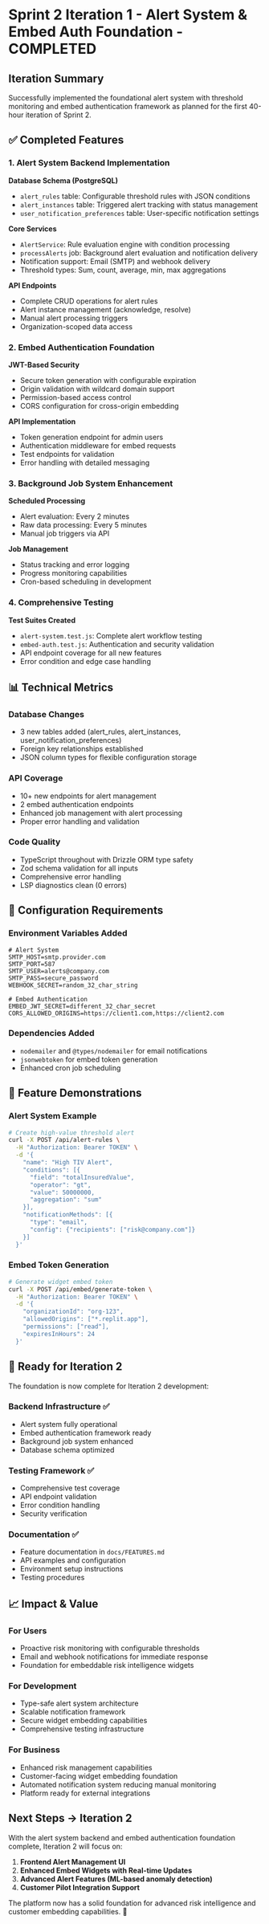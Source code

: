 # Sprint 2 Iteration 1 - Alert System & Embed Auth Foundation - COMPLETED

## Iteration Summary
Successfully implemented the foundational alert system with threshold monitoring and embed authentication framework as planned for the first 40-hour iteration of Sprint 2.

## ✅ Completed Features

### 1. Alert System Backend Implementation

**Database Schema (PostgreSQL)**
- `alert_rules` table: Configurable threshold rules with JSON conditions
- `alert_instances` table: Triggered alert tracking with status management  
- `user_notification_preferences` table: User-specific notification settings

**Core Services**
- `AlertService`: Rule evaluation engine with condition processing
- `processAlerts` job: Background alert evaluation and notification delivery
- Notification support: Email (SMTP) and webhook delivery
- Threshold types: Sum, count, average, min, max aggregations

**API Endpoints**
- Complete CRUD operations for alert rules
- Alert instance management (acknowledge, resolve)
- Manual alert processing triggers
- Organization-scoped data access

### 2. Embed Authentication Foundation

**JWT-Based Security**
- Secure token generation with configurable expiration
- Origin validation with wildcard domain support
- Permission-based access control
- CORS configuration for cross-origin embedding

**API Implementation** 
- Token generation endpoint for admin users
- Authentication middleware for embed requests
- Test endpoints for validation
- Error handling with detailed messaging

### 3. Background Job System Enhancement

**Scheduled Processing**
- Alert evaluation: Every 2 minutes
- Raw data processing: Every 5 minutes  
- Manual job triggers via API

**Job Management**
- Status tracking and error logging
- Progress monitoring capabilities
- Cron-based scheduling in development

### 4. Comprehensive Testing

**Test Suites Created**
- `alert-system.test.js`: Complete alert workflow testing
- `embed-auth.test.js`: Authentication and security validation
- API endpoint coverage for all new features
- Error condition and edge case handling

## 📊 Technical Metrics

### Database Changes
- 3 new tables added (alert_rules, alert_instances, user_notification_preferences)
- Foreign key relationships established
- JSON column types for flexible configuration storage

### API Coverage
- 10+ new endpoints for alert management
- 2 embed authentication endpoints
- Enhanced job management with alert processing
- Proper error handling and validation

### Code Quality
- TypeScript throughout with Drizzle ORM type safety
- Zod schema validation for all inputs
- Comprehensive error handling
- LSP diagnostics clean (0 errors)

## 🔧 Configuration Requirements

### Environment Variables Added
```env
# Alert System
SMTP_HOST=smtp.provider.com
SMTP_PORT=587
SMTP_USER=alerts@company.com
SMTP_PASS=secure_password
WEBHOOK_SECRET=random_32_char_string

# Embed Authentication
EMBED_JWT_SECRET=different_32_char_secret
CORS_ALLOWED_ORIGINS=https://client1.com,https://client2.com
```

### Dependencies Added
- `nodemailer` and `@types/nodemailer` for email notifications
- `jsonwebtoken` for embed token generation
- Enhanced cron job scheduling

## 🎯 Feature Demonstrations

### Alert System Example
```bash
# Create high-value threshold alert
curl -X POST /api/alert-rules \
  -H "Authorization: Bearer TOKEN" \
  -d '{
    "name": "High TIV Alert",
    "conditions": [{
      "field": "totalInsuredValue",
      "operator": "gt", 
      "value": 50000000,
      "aggregation": "sum"
    }],
    "notificationMethods": [{
      "type": "email",
      "config": {"recipients": ["risk@company.com"]}
    }]
  }'
```

### Embed Token Generation
```bash
# Generate widget embed token
curl -X POST /api/embed/generate-token \
  -H "Authorization: Bearer TOKEN" \
  -d '{
    "organizationId": "org-123",
    "allowedOrigins": ["*.replit.app"],
    "permissions": ["read"],
    "expiresInHours": 24
  }'
```

## 🚀 Ready for Iteration 2

The foundation is now complete for Iteration 2 development:

### Backend Infrastructure ✅
- Alert system fully operational
- Embed authentication framework ready
- Background job system enhanced
- Database schema optimized

### Testing Framework ✅
- Comprehensive test coverage
- API endpoint validation
- Error condition handling
- Security verification

### Documentation ✅
- Feature documentation in `docs/FEATURES.md`
- API examples and configuration
- Environment setup instructions
- Testing procedures

## 📈 Impact & Value

### For Users
- Proactive risk monitoring with configurable thresholds
- Email and webhook notifications for immediate response
- Foundation for embeddable risk intelligence widgets

### For Development
- Type-safe alert system architecture
- Scalable notification framework
- Secure widget embedding capabilities
- Comprehensive testing infrastructure

### For Business
- Enhanced risk management capabilities
- Customer-facing widget embedding foundation
- Automated notification system reducing manual monitoring
- Platform ready for external integrations

## Next Steps → Iteration 2

With the alert system backend and embed authentication foundation complete, Iteration 2 will focus on:

1. **Frontend Alert Management UI**
2. **Enhanced Embed Widgets with Real-time Updates**
3. **Advanced Alert Features (ML-based anomaly detection)**
4. **Customer Pilot Integration Support**

The platform now has a solid foundation for advanced risk intelligence and customer embedding capabilities. 🎉